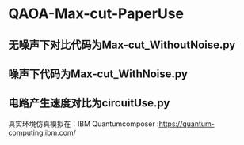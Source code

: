 # QAOA-Max-cut-PaperUse
## 无噪声下对比代码为Max-cut_WithoutNoise.py
## 噪声下代码为Max-cut_WithNoise.py
## 电路产生速度对比为circuitUse.py
真实环境仿真模拟在：IBM Quantumcomposer :https://quantum-computing.ibm.com/ 
